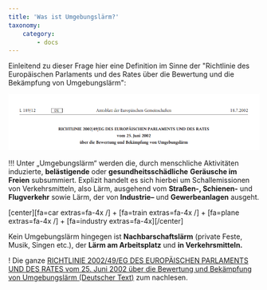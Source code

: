 ```yaml
---
title: 'Was ist Umgebungslärm?'
taxonomy:
    category:
        - docs
---
```

Einleitend zu dieser Frage hier eine Definition im Sinne der "Richtlinie des Europäischen Parlaments und des Rates über die Bewertung und die Bekämpfung von Umgebungslärm":

![RICHTLINIE 2002/49/EG DES EUROPÄISCHEN PARLAMENTS UND DES RATES vom 25. Juni 2002 über die Bewertung und Bekämpfung von Umgebungslärm ](RL2002-49-eg.png)

!!! Unter „Umgebungslärm“ werden die, durch menschliche Aktivitäten induzierte, **belästigende** oder **gesundheitsschädliche** **Geräusche im Freien** subsummiert. Explizit handelt es sich hierbei um Schallemissionen von Verkehrsmitteln, also Lärm, ausgehend vom **Straßen-, Schienen-** und **Flugverkehr** sowie Lärm, der von **Industrie–** und **Gewerbeanlagen** ausgeht. <br>

[center][fa=car extras=fa-4x /] + [fa=train extras=fa-4x /] + [fa=plane extras=fa-4x /] + [fa=industry extras=fa-4x][/center]

Kein Umgebungslärm hingegen ist **Nachbarschaftslärm** (private Feste, Musik, Singen etc.), der **Lärm am Arbeitsplatz** und **in Verkehrsmitteln.**

! Die ganze [RICHTLINIE 2002/49/EG DES EUROPÄISCHEN PARLAMENTS UND DES RATES vom 25. Juni 2002 über die Bewertung und Bekämpfung von Umgebungslärm (Deutscher Text)](https://eur-lex.europa.eu/legal-content/DE/TXT/PDF/?uri=CELEX%3A32002L0049&from=DE) zum nachlesen.
